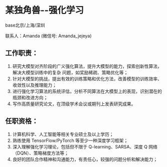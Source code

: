 # 某独角兽--强化学习  

base北京/上海/深圳

联系人：Amanda (微信号: Amanda_jejeya)

## 工作职责：
1. 研究大模型对齐阶段的广义强化算法，提升大模型的能力，探索创新性算法，解决大模型训练中的复杂
问题，如奖励稀疏、策略优化等；
2. 针对大模型的挑战，提出有效的训练策略和优化方法，改善模型的训练效率、收敛性以及推理能力；
3. 进行强化学习算法的系统评估，分析不同算法在大模型上的表现，识别潜在的瓶颈和改进方向；
4. 写作高质量研究论文，在顶级学术会议或期刊上发表研究成果。

## 任职资格：
1. 计算机科学、人工智能等相关专业硕士及以上学历；
2. 熟练使用 TensorFlow/PyTorch 等至少一种深度学习框架；
3. 深入理解强化学习理论，包括但不限于 Q-learning、SARSA、深度 Q 网络（DQN）、策略梯度方法等；
4. 良好的团队合作精神和沟通能力，有责任心，较强的问题分析和解决能力；
